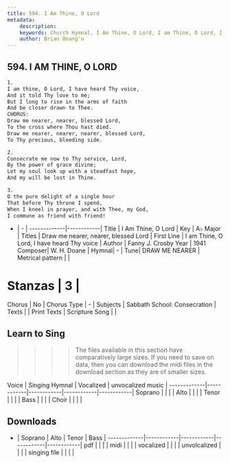 ```yaml
---
title: 594. I Am Thine, O Lord
metadata:
    description: 
    keywords: Church Hymnal, I Am Thine, O Lord, I am Thine, O Lord, I have heard Thy voice, Draw me nearer, nearer, blessed Lord
    author: Brian Onang'o
---
```



## 594. I AM THINE, O LORD

```txt
1.
I am thine, O Lord, I have heard Thy voice,
And it told Thy love to me;
But I long to rise in the arms of faith
And be closer drawn to Thee.
CHORUS:
Draw me nearer, nearer, blessed Lord,
To the cross where Thou hast died.
Draw me nearer, nearer, nearer, blessed Lord,
To Thy precious, bleeding side.

2.
Consecrate me now to Thy service, Lord,
By the power of grace divine;
Let my soul look up with a steadfast hope,
And my will be lost in Thine.

3.
O the pure delight of a single hour
That before Thy throne I spend,
When I kneel in prayer, and with Thee, my God,
I commune as friend with friend!
```

- |   -  |
-------------|------------|
Title | I Am Thine, O Lord |
Key | A♭ Major |
Titles | Draw me nearer, nearer, blessed Lord |
First Line | I am Thine, O Lord, I have heard Thy voice |
Author | Fanny J. Crosby
Year | 1941
Composer| W. H. Doane |
Hymnal|  - |
Tune| DRAW ME NEARER |
Metrical pattern | |
# Stanzas | 3 |
Chorus | No |
Chorus Type | - |
Subjects | Sabbath School: Consecration |
Texts |  |
Print Texts | 
Scripture Song |  |
  
## Learn to Sing

>>>> The files available in this section have comparatively large sizes. If you need to save on data, then you can download the midi files in the download section as they are of smaller sizes.

Voice |  Singing Hymnal | Vocalized | unvocalized music |
-------------|------------|------------|------------|------------|
Soprano | | | |
Alto | | | |
Tenor | | | |
Bass | | | |
Choir | | | |

## Downloads

- |  Soprano | Alto | Tenor | Bass |
-------------|------------|------------|------------|------------|
pdf | | | |
midi | | | |
vocalized | | | |
unvolcalized | | | |
singing file | | | |
  